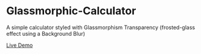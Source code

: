 # Glassmorphic-Calculator
A simple calculator styled with Glassmorphism Transparency (frosted-glass effect using a Background Blur)

[Live Demo](https://frankiefab100.github.io/Glassmorphic-Calculator/)
